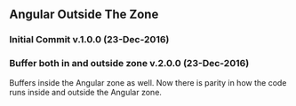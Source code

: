 ## Angular Outside The Zone

### Initial Commit v.1.0.0 (23-Dec-2016)

### Buffer both in and outside zone v.2.0.0 (23-Dec-2016)
Buffers inside the Angular zone as well.
Now there is parity in how the code runs inside and outside
the Angular zone.

